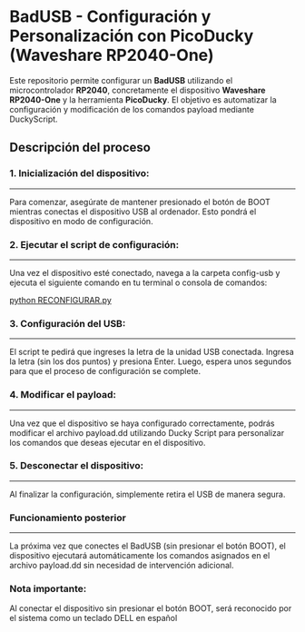 # **BadUSB - Configuración y Personalización con PicoDucky (Waveshare RP2040-One)**
Este repositorio permite configurar un **BadUSB** utilizando el microcontrolador **RP2040**, concretamente el dispositivo **Waveshare RP2040-One** y la herramienta **PicoDucky**. El objetivo es automatizar la configuración y modificación de los comandos payload mediante DuckyScript.

## **Descripción del proceso**

### **1. Inicialización del dispositivo:**
---
Para comenzar, asegúrate de mantener presionado el botón de BOOT mientras conectas el dispositivo USB al ordenador. Esto pondrá el dispositivo en modo de configuración.



### **2. Ejecutar el script de configuración:**
---
Una vez el dispositivo esté conectado, navega a la carpeta config-usb y ejecuta el siguiente comando en tu terminal o consola de comandos:

<u>python RECONFIGURAR.py</u>

### **3. Configuración del USB:**
---
El script te pedirá que ingreses la letra de la unidad USB conectada. Ingresa la letra (sin los dos puntos) y presiona Enter. Luego, espera unos segundos para que el proceso de configuración se complete.

### **4. Modificar el payload:**
---
Una vez que el dispositivo se haya configurado correctamente, podrás modificar el archivo payload.dd utilizando Ducky Script para personalizar los comandos que deseas ejecutar en el dispositivo.

### **5. Desconectar el dispositivo:**
---
Al finalizar la configuración, simplemente retira el USB de manera segura.

### **Funcionamiento posterior**
---
La próxima vez que conectes el BadUSB (sin presionar el botón BOOT), el dispositivo ejecutará automáticamente los comandos asignados en el archivo payload.dd sin necesidad de intervención adicional.

### **Nota importante:**
Al conectar el dispositivo sin presionar el botón BOOT, será reconocido por el sistema como un teclado DELL en español
